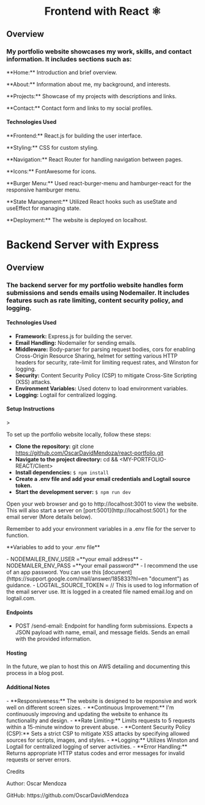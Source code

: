 <h1 align='center'>Frontend with React ⚛</h1>
<h2>Overview</h2>
<h3>My portfolio website showcases my work, skills, and contact information. It includes sections such as:</h3>

<p>**Home:** Introduction and brief overview.</p>
<p>**About:** Information about me, my background, and interests.</p>
<p>**Projects:** Showcase of my projects with descriptions and links.</p>
<p>**Contact:** Contact form and links to my social profiles.</p>
<h4>Technologies Used</h4>
<p>**Frontend:** React.js for building the user interface.</p>
<p>**Styling:** CSS for custom styling.</p>
<p>**Navigation:** React Router for handling navigation between pages.</p>
<p>**Icons:** FontAwesome for icons.</p>
<p>**Burger Menu:** Used react-burger-menu and hamburger-react for the responsive hamburger menu.</p>
<p>**State Management:** Utilized React hooks such as useState and useEffect for managing state.</p>
<p>**Deployment:** The website is deployed on localhost.</p>

<h1>Backend Server with Express</h1>
<h2>Overview</h2>
<h3>The backend server for my portfolio website handles form submissions and sends emails using Nodemailer. It includes features such as rate limiting, content security policy, and logging.</h3>

<h4>Technologies Used</h4>

- **Framework:** Express.js for building the server.
- **Email Handling:** Nodemailer for sending emails.
- **Middleware:** Body-parser for parsing request bodies, cors for enabling Cross-Origin Resource Sharing, helmet for setting various HTTP headers for security, rate-limit for limiting request rates, and Winston for logging.
- **Security:** Content Security Policy (CSP) to mitigate Cross-Site Scripting (XSS) attacks.
- **Environment Variables:** Used dotenv to load environment variables.
- **Logging:** Logtail for centralized logging.

<h4>Setup Instructions</h4>>
<p>To set up the portfolio website locally, follow these steps:</p>

- **Clone the repository:** git clone <https://github.com/OscarDavidMendoza/react-portfolio.git>
- **Navigate to the project directory:** cd <MY-PORTFOLIO-REACT> && <MY-PORTFOLIO-REACT/Client>
- **Install dependencies:** `$ npm install`
- **Create a .env file and add your email credentials and Logtail source token.**
- **Start the development server:** `$ npm run dev`
<p>Open your web browser and go to http://localhost:3001 to view the website. This will also start a server on [port:5001](http://localhost:5001.) for the email server (More details below).</p>

Remember to add your environment variables in a .env file for the server to function.

<p>**Variables to add to your .env file**</p>
- NODEMAILER_ENV_USER =**your email address**
- NODEMAILER_ENV_PASS =**your email password**
  - I recommend the use of an app password. You can use this [document](https://support.google.com/mail/answer/185833?hl=en "document") as guidance.
- LOGTAIL_SOURCE_TOKEN =<your logtail token from logtail.com> // This is used to log information of the email server use. Itt is logged in a created file named email.log and on logtail.com.

<h4>Endpoints</h4>

- POST /send-email: Endpoint for handling form submissions. Expects a JSON payload with name, email, and message fields. Sends an email with the provided information.

<h4>Hosting</h4>
In the future, we plan to host this on AWS detailing and documenting this process in a blog post.

<h4>Additional Notes</h4>
- **Responsiveness:** The website is designed to be responsive and work well on different screen sizes.
- **Continuous Improvement:** I'm continuously improving and updating the website to enhance its functionality and design.
- **Rate Limiting:** Limits requests to 5 requests within a 15-minute window to prevent abuse.
- **Content Security Policy (CSP):** Sets a strict CSP to mitigate XSS attacks by specifying allowed sources for scripts, images, and styles.
- **Logging:** Utilizes Winston and Logtail for centralized logging of server activities.
- **Error Handling:** Returns appropriate HTTP status codes and error messages for invalid requests or server errors.

<p>Credits</p>
<p>Author: Oscar Mendoza</p>
<p>GitHub: https://github.com/OscarDavidMendoza</p>
